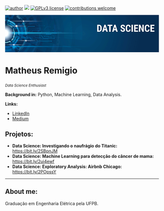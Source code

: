 [![author](https://img.shields.io/badge/author-msremigio-red.svg)](https://www.linkedin.com/in/msremigio/) [![](https://img.shields.io/badge/python-3.7+-blue.svg)](https://www.python.org/downloads/release/python-365/) [![GPLv3 license](https://img.shields.io/badge/License-GPLv3-blue.svg)](http://perso.crans.org/besson/LICENSE.html) [![contributions welcome](https://img.shields.io/badge/contributions-welcome-brightgreen.svg?style=flat)](https://github.com/carlosfab/data_science/issues)

<p align="center">
  <img src="images/banner.png" >
</p>

# Matheus Remigio
<sub>*Data Science Enthusiast*</sub>



**Background in:** Python, Machine Learning, Data Analysis.

**Links:**
* [LinkedIn](https://www.linkedin.com/in/msremigio/)
* [Medium](https://medium.com/@msremigio)



## Projetos:


* **Data Science: Investigando o naufrágio do Titanic:** https://bit.ly/2SBpnJM
* **Data Science: Machine Learning para detecção do câncer de mama:** https://bit.ly/2ui4ewf
* **Data Science: Exploratory Analysis: Airbnb Chicago:** https://bit.ly/2POpssY
---

## About me:

Graduação em Engenharia Elétrica pela UFPB.
